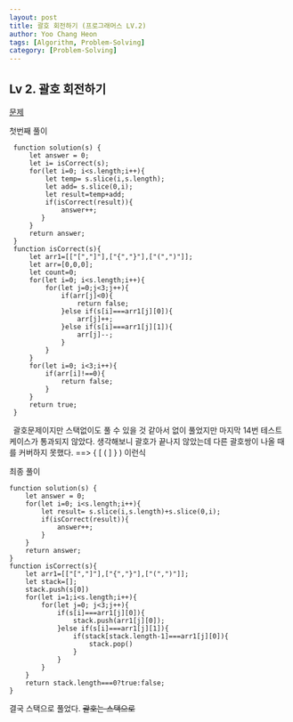 ```yaml
---
layout: post
title: 괄호 회전하기 (프로그래머스 LV.2)
author: Yoo Chang Heon
tags: [Algorithm, Problem-Solving]
category: [Problem-Solving]
---
```


## Lv 2. 괄호 회전하기

[문제](https://programmers.co.kr/learn/courses/30/lessons/76502)

첫번째 풀이

     function solution(s) {
         let answer = 0;
         let i= isCorrect(s);
         for(let i=0; i<s.length;i++){
             let temp= s.slice(i,s.length);
             let add= s.slice(0,i);
             let result=temp+add;
             if(isCorrect(result)){
                 answer++;
            }
         }
         return answer;
     }
     function isCorrect(s){
         let arr1=[["[","]"],["{","}"],["(",")"]];
         let arr=[0,0,0];
         let count=0;
         for(let i=0; i<s.length;i++){
             for(let j=0;j<3;j++){
                 if(arr[j]<0){
                     return false;
                 }else if(s[i]===arr1[j][0]){
                     arr[j]++;
                 }else if(s[i]===arr1[j][1]){
                     arr[j]--;
                 }
             }
         }
         for(let i=0; i<3;i++){
             if(arr[i]!==0){
                 return false;
             }
         }
         return true;
     }

&ensp;괄호문제이지만 스택없이도 풀 수 있을 것 같아서 없이 풀었지만 마지막 14번 테스트 케이스가 통과되지 않았다. 생각해보니 괄호가 끝나지 않았는데 다른 괄호쌍이 나올 때를 커버하지 못했다.
==> { [ ( ] } ) 이런식

최종 풀이

    function solution(s) {
        let answer = 0;
        for(let i=0; i<s.length;i++){
            let result= s.slice(i,s.length)+s.slice(0,i);
            if(isCorrect(result)){
                answer++;
            }
        }
        return answer;
    }
    function isCorrect(s){
        let arr1=[["[","]"],["{","}"],["(",")"]];
        let stack=[];
        stack.push(s[0])
        for(let i=1;i<s.length;i++){
            for(let j=0; j<3;j++){
                if(s[i]===arr1[j][0]){
                    stack.push(arr1[j][0]);
                }else if(s[i]===arr1[j][1]){
                    if(stack[stack.length-1]===arr1[j][0]){
                        stack.pop()
                    }
                }
            }
        }
        return stack.length===0?true:false;
    }

결국 스택으로 풀었다. ~~괄호는 스택으로~~
